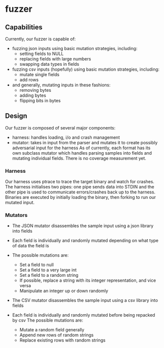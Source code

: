 # fuzzer
## Capabilities
Currently, our fuzzer is capable of:
- fuzzing json inputs using basic mutation strategies, including:
	- setting fields to NULL
	- replacing fields with large numbers
	- swapping data types in fields
- fuzzing csv inputs (hopefully) using basic mutation strategies, including:
	- mutate single fields
	- add rows
- and generally, mutating inputs in these fashions:
	- removing bytes
	- adding bytes
	- flipping bits in bytes
## Design
Our fuzzer is composed of several major components:
- harness: handles loading, i/o and crash management
- mutator: takes in input from the parser and mutates it to create possibly adversarial input for the harness
As of currently, each format has its own subclass mutator which handles parsing samples into fields and mutating individual fields. There is no coverage measurement yet.
### Harness
Our harness uses ptrace to trace the target binary and watch for crashes. 
The harness initialises two pipes: one pipe sends data into STDIN and the other pipe is used to communicate errors/crashes back up to the harness.
Binaries are executed by initially loading the binary, then forking to run our mutated input. 
### Mutators
- The JSON mutator disassembles the sample input using a json library into fields
- Each field is individually and randomly mutated depending on what type of data the field is
- The possible mutations are:
	- Set a field to null
	- Set a field to a very large int
	- Set a field to a random string
	- If possible, replace a string with its integer representation, and vice versa
	- Manipulate an integer up or down randomly

- The CSV mutator disassembles the sample input using a csv library into fields
- Each field is individually and randomly mutated before being repacked by csv
The possible mutations are:
	- Mutate a random field generally
	- Append new rows of random strings
	- Replace existing rows with random strings
